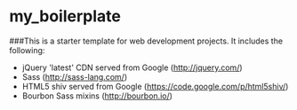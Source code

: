 my_boilerplate
==============

###This is a starter template for web development projects. It includes the following:

- jQuery 'latest' CDN served from Google (http://jquery.com/)
- Sass (http://sass-lang.com/)
- HTML5 shiv served from Google (https://code.google.com/p/html5shiv/)
- Bourbon Sass mixins (http://bourbon.io/)
